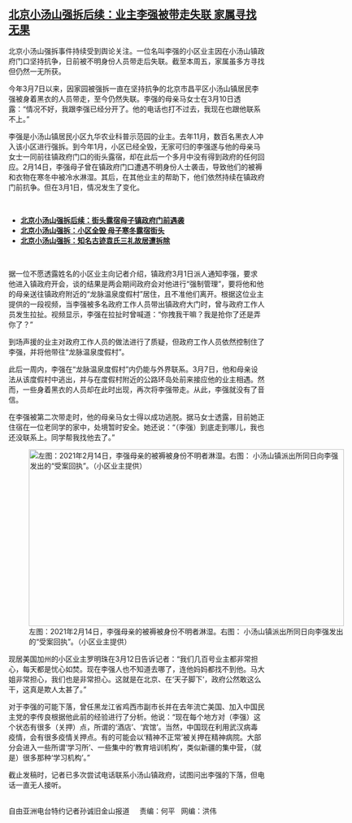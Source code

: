 <!--1615580383000-->
[北京小汤山强拆后续：业主李强被带走失联   家属寻找无果](https://www.rfa.org/mandarin/yataibaodao/renquanfazhi/sc-03122021145047.html)
------

<p></p><p>北京小汤山强拆事件持续受到舆论关注。一位名叫李强的小区业主因在小汤山镇政府门口坚持抗争，日前被不明身份人员带走后失联。截至本周五，家属虽多方寻找但仍然一无所获。</p><p>今年<span>3</span><span>月</span><span>7</span><span>日以来，因家园被强拆一直在坚持抗争的北京市昌平区小汤山镇居民李强被身着黑衣的人员带走，至今仍然失联。李强的母亲马女士在</span><span>3</span><span>月</span><span>10</span><span>日透露：</span><span>“</span><span>情况不好，我跟李强已经分开了。他的电话也打不过去，我现在也跟他联系不上。</span><span>”</span></p><p><span>李强是小汤山镇居民小区九华农业科普示范园的业主。去年</span><span>11</span><span>月，数百名黑衣人冲入该小区进行强拆。到今年</span><span>1</span><span>月，小区已经全毁，无家可归的李强遂与他的母亲马女士一同前往镇政府门口的街头露宿，却在此后一个多月中没有得到政府的任何回应。</span><span>2</span><span>月</span><span>14</span><span>日，李强母子曾在镇政府门口遭遇不明身份人士袭击，导致他们的被褥和衣物在寒冬中被冷水淋湿。其后，在其他业主的帮助下，他们依然持续在镇政府门前抗争。但在</span><span>3</span><span>月</span><span>1</span><span>日，情况发生了变化。</span></p><p><br/></p><ul><li><span><a href="https://www.rfa.org/mandarin/yataibaodao/renquanfazhi/sc-02172021080003.html"><strong>北京小汤山强拆后续：街头露宿母子镇政府门前遇袭</strong></a></span></li><li><strong><a href="https://www.rfa.org/mandarin/yataibaodao/renquanfazhi/sc-01272021142301.html">北京小汤山强拆：小区全毁 母子寒冬露宿街头</a></strong></li><li><strong><a href="https://www.rfa.org/mandarin/yataibaodao/renquanfazhi/sc-02162021083042.html">北京小汤山强拆：知名古迹袁氏三礼故居遭拆除</a></strong></li></ul><p><br/></p><p><span>据一位不愿透露姓名的小区业主向记者介绍，</span><span>镇政府<span>3</span><span>月</span><span>1</span><span>日</span>派人通知李强，要求他进入镇政府开会，谈的结果是两会期间政府会对他进行</span><span>“</span><span>强制管理</span><span>”</span><span>，要将他和他的母亲送往镇政府附近的</span><span>“</span><span>龙脉温泉度假村</span><span>”</span><span>居住，且不准他们离开。根据这位业主提供的一段视频，当李强被多名政府工作人员带出镇政府大门时，曾与政府工作人员发生拉扯。视频显示，李强在拉扯时曾喊道：</span><span>“</span><span>你拽我干嘛？我是抢你了还是弄你了？</span><span>”</span></p><p><span>到场声援的业主对政府工作人员的做法进行了质疑，但政府工作人员依然控制住了李强，并将他带往</span><span>“</span><span>龙脉温泉度假村</span><span>”</span><span>。</span></p><p><span>此后一周内，李强在</span><span>“</span><span>龙脉温泉度假村</span><span>”</span><span>内仍能与外界联系。</span><span>3</span><span>月</span><span>7</span><span>日，他和母亲设法从该度假村中逃出，并与在度假村附近的公路环岛处前来接应他的业主相遇。然而，一些身着黑衣的人员却在此时出现，再次将李强带走。从此，李强就没有了音信。</span></p><p><span>在李强被第二次带走时，他的母亲马女士得以成功逃脱。据马女士透露，目前她正住宿在一位老同学的家中，处境暂时安全。她还说：</span><span>“</span><span>（李强）到底走到哪儿，我也还没联系上。同学帮我找他去了。</span><span>”</span></p><p><span><figure class="image-richtext image-inline captioned" style="width:620px;"><img alt="左图：2021年2月14日，李强母亲的被褥被身份不明者淋湿。右图： 小汤山镇派出所同日向李强发出的“受案回执”。（小区业主提供）" height="348" src="https://www.rfa.org/mandarin/yataibaodao/renquanfazhi/sc-03122021145047.html/sc0312.jpg/@@images/9ddbd45d-391a-45b1-91f3-7e91ea4178c1.jpeg" title="sc0312.jpg" width="620"/><figcaption class="image-caption">左图：2021年2月14日，李强母亲的被褥被身份不明者淋湿。右图： 小汤山镇派出所同日向李强发出的“受案回执”。（小区业主提供）</figcaption><small></small></figure></span></p><p><span>现居美国加州的小区业主罗明珠在</span><span>3</span><span>月</span><span>12</span><span>日告诉记者：</span><span>“</span><span>我们几百号业主都非常担心，每天都是忧心如焚。现在李强人也不知道去哪了，连他妈妈都找不到他。马大姐非常担心，我们也是非常担心。这就是在北京、在</span><span>‘</span><span>天子脚下</span><span>’</span><span>，政府公然敢这么干，这真是欺人太甚了。</span><span>”</span></p><p><span>对于李强的可能下落，曾任黑龙江省鸡西市副市长并在去年流亡美国、加入中国民主党的李传良根据他此前的经验进行了分析。他说：</span><span>“</span><span>现在每个地方对（李强）这个状态有很多（关押）点，所谓的</span><span>‘</span><span>酒店</span><span>’</span><span>、</span><span>‘</span><span>宾馆</span><span>’</span><span>。当然，中国现在利用武汉病毒疫情，会有很多疫情关押点。有的可能会以</span><span>‘</span><span>精神不正常</span><span>’</span><span>被关押在精神病院。大部分会进入一些所谓</span><span>‘</span><span>学习所</span><span>’</span><span>、一些集中的</span><span>‘</span><span>教育培训机构</span><span>’</span><span>，类似新疆的集中营，（就是）很多那种</span><span>‘</span><span>学习机构</span><span>’</span><span>。</span><span>”</span></p><p><span>截止发稿时，记者已多次尝试电话联系小汤山镇政府，试图问出李强的下落，但电话一直无人接听。<p><br/>自由亚洲电台特约记者孙诚旧金山报道     责编：何平   网编：洪伟</p></span></p>
